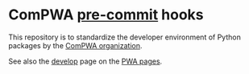 # ComPWA [pre-commit](https://pre-commit.com) hooks

This repository is to standardize the developer environment of Python packages
by the [ComPWA organization](https://github.com/ComPWA).

See also the [develop](https://pwa.readthedocs.io/develop.html) page on the
[PWA pages](https://pwa.readthedocs.io).
